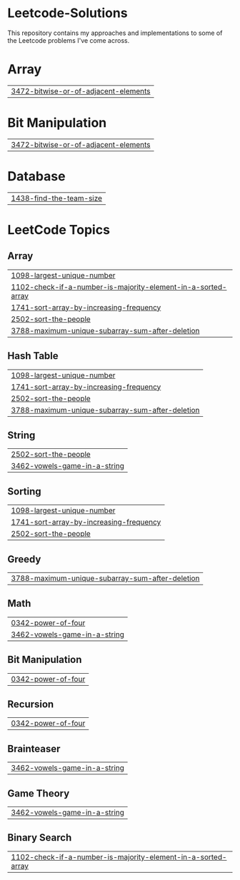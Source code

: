 # Leetcode-Solutions

This repository contains my approaches and implementations to some of the Leetcode problems I've come across.


# Array
|  |
| ------- |
| [3472-bitwise-or-of-adjacent-elements](https://github.com/nishanth37/Leetcode-Solutions/tree/master/3472-bitwise-or-of-adjacent-elements) |
# Bit Manipulation
|  |
| ------- |
| [3472-bitwise-or-of-adjacent-elements](https://github.com/nishanth37/Leetcode-Solutions/tree/master/3472-bitwise-or-of-adjacent-elements) |
# Database
|  |
| ------- |
| [1438-find-the-team-size](https://github.com/nishanth37/Leetcode-Solutions/tree/master/1438-find-the-team-size) |
<!---LeetCode Topics Start-->
# LeetCode Topics
## Array
|  |
| ------- |
| [1098-largest-unique-number](https://github.com/nishanth37/Leetcode-Solutions/tree/master/1098-largest-unique-number) |
| [1102-check-if-a-number-is-majority-element-in-a-sorted-array](https://github.com/nishanth37/Leetcode-Solutions/tree/master/1102-check-if-a-number-is-majority-element-in-a-sorted-array) |
| [1741-sort-array-by-increasing-frequency](https://github.com/nishanth37/Leetcode-Solutions/tree/master/1741-sort-array-by-increasing-frequency) |
| [2502-sort-the-people](https://github.com/nishanth37/Leetcode-Solutions/tree/master/2502-sort-the-people) |
| [3788-maximum-unique-subarray-sum-after-deletion](https://github.com/nishanth37/Leetcode-Solutions/tree/master/3788-maximum-unique-subarray-sum-after-deletion) |
## Hash Table
|  |
| ------- |
| [1098-largest-unique-number](https://github.com/nishanth37/Leetcode-Solutions/tree/master/1098-largest-unique-number) |
| [1741-sort-array-by-increasing-frequency](https://github.com/nishanth37/Leetcode-Solutions/tree/master/1741-sort-array-by-increasing-frequency) |
| [2502-sort-the-people](https://github.com/nishanth37/Leetcode-Solutions/tree/master/2502-sort-the-people) |
| [3788-maximum-unique-subarray-sum-after-deletion](https://github.com/nishanth37/Leetcode-Solutions/tree/master/3788-maximum-unique-subarray-sum-after-deletion) |
## String
|  |
| ------- |
| [2502-sort-the-people](https://github.com/nishanth37/Leetcode-Solutions/tree/master/2502-sort-the-people) |
| [3462-vowels-game-in-a-string](https://github.com/nishanth37/Leetcode-Solutions/tree/master/3462-vowels-game-in-a-string) |
## Sorting
|  |
| ------- |
| [1098-largest-unique-number](https://github.com/nishanth37/Leetcode-Solutions/tree/master/1098-largest-unique-number) |
| [1741-sort-array-by-increasing-frequency](https://github.com/nishanth37/Leetcode-Solutions/tree/master/1741-sort-array-by-increasing-frequency) |
| [2502-sort-the-people](https://github.com/nishanth37/Leetcode-Solutions/tree/master/2502-sort-the-people) |
## Greedy
|  |
| ------- |
| [3788-maximum-unique-subarray-sum-after-deletion](https://github.com/nishanth37/Leetcode-Solutions/tree/master/3788-maximum-unique-subarray-sum-after-deletion) |
## Math
|  |
| ------- |
| [0342-power-of-four](https://github.com/nishanth37/Leetcode-Solutions/tree/master/0342-power-of-four) |
| [3462-vowels-game-in-a-string](https://github.com/nishanth37/Leetcode-Solutions/tree/master/3462-vowels-game-in-a-string) |
## Bit Manipulation
|  |
| ------- |
| [0342-power-of-four](https://github.com/nishanth37/Leetcode-Solutions/tree/master/0342-power-of-four) |
## Recursion
|  |
| ------- |
| [0342-power-of-four](https://github.com/nishanth37/Leetcode-Solutions/tree/master/0342-power-of-four) |
## Brainteaser
|  |
| ------- |
| [3462-vowels-game-in-a-string](https://github.com/nishanth37/Leetcode-Solutions/tree/master/3462-vowels-game-in-a-string) |
## Game Theory
|  |
| ------- |
| [3462-vowels-game-in-a-string](https://github.com/nishanth37/Leetcode-Solutions/tree/master/3462-vowels-game-in-a-string) |
## Binary Search
|  |
| ------- |
| [1102-check-if-a-number-is-majority-element-in-a-sorted-array](https://github.com/nishanth37/Leetcode-Solutions/tree/master/1102-check-if-a-number-is-majority-element-in-a-sorted-array) |
<!---LeetCode Topics End-->